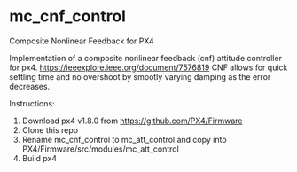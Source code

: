 # mc_cnf_control
Composite Nonlinear Feedback for PX4

Implementation of a composite nonlinear feedback (cnf) attitude controller for px4.
https://ieeexplore.ieee.org/document/7576819
CNF allows for quick settling time and no overshoot by smootly varying damping as the error decreases.

Instructions:
1. Download px4 v1.8.0 from https://github.com/PX4/Firmware
2. Clone this repo
3. Rename mc_cnf_control to mc_att_control and copy into PX4/Firmware/src/modules/mc_att_control
4. Build px4
